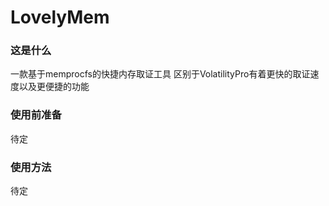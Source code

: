 # LovelyMem
### 这是什么
一款基于memprocfs的快捷内存取证工具
区别于VolatilityPro有着更快的取证速度以及更便捷的功能

### 使用前准备
待定
### 使用方法
待定

